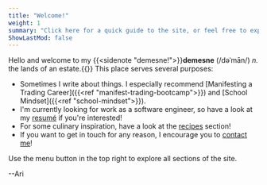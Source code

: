 ```yaml
---
title: "Welcome!"
weight: 1
summary: "Click here for a quick guide to the site, or feel free to explore on your own."
ShowLastMod: false
---
```


Hello and welcome to my {{<sidenote "demesne!">}}<b>demesne</b> (/dəˈmān/) <i>n.</i> the lands of an estate.{{</sidenote>}} This place serves several purposes:
- Sometimes I write about things. I especially recommend [Manifesting a Trading Career]({{<ref "manifest-trading-bootcamp">}}) and [School Mindset]({{<ref "school-mindset">}}).
- I'm currently looking for work as a software engineer, so have a look at my [resumé](/resume) if you're interested!
- For some culinary inspiration, have a look at the [recipes](/recipes) section!
- If you want to get in touch for any reason, I encourage you to [contact me](/contact)!

Use the menu button in the top right to explore all sections of the site.

--Ari
